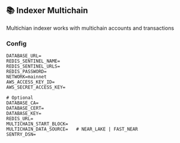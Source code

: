 ## 📚 Indexer Multichain

Multichian indexer works with multichain accounts and transactions

### Config

```
DATABASE_URL=
REDIS_SENTINEL_NAME=
REDIS_SENTINEL_URLS=
REDIS_PASSWORD=
NETWORK=mainnet
AWS_ACCESS_KEY_ID=
AWS_SECRET_ACCESS_KEY=

# Optional
DATABASE_CA=
DATABASE_CERT=
DATABASE_KEY=
REDIS_URL=
MULTICHAIN_START_BLOCK=
MULTICHAIN_DATA_SOURCE=   # NEAR_LAKE | FAST_NEAR
SENTRY_DSN=
```
